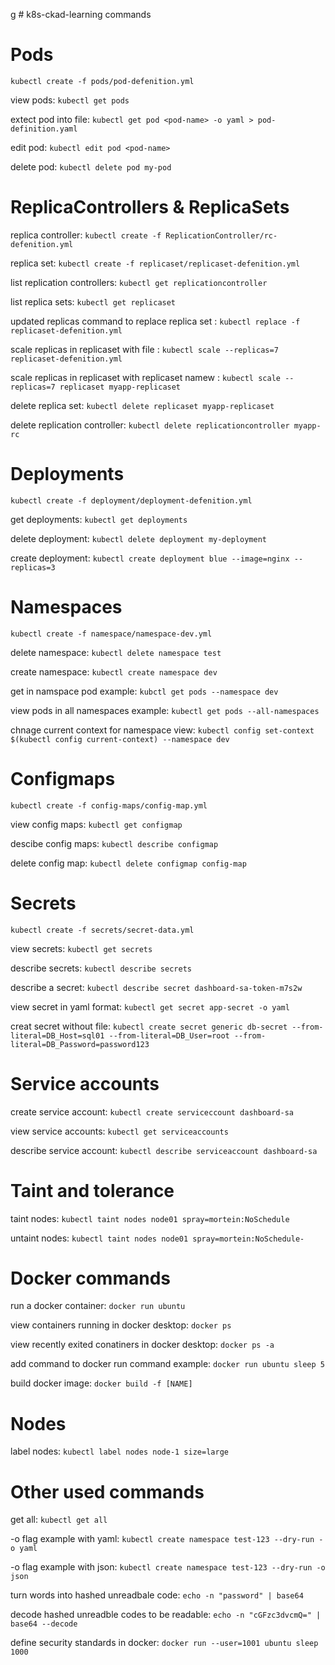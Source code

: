 g # k8s-ckad-learning commands

# Pods

``` kubectl create -f pods/pod-defenition.yml ```

view pods: ``` kubectl get pods ```

extect pod into file: ``` kubectl get pod <pod-name> -o yaml > pod-definition.yaml ```

edit pod: ``` kubectl edit pod <pod-name> ```

delete pod: ``` kubectl delete pod my-pod ```

# ReplicaControllers & ReplicaSets

replica controller: ``` kubectl create -f ReplicationController/rc-defenition.yml ```

replica set: ``` kubectl create -f replicaset/replicaset-defenition.yml ```

list replication controllers: ``` kubectl get replicationcontroller ```

list replica sets: ``` kubectl get replicaset ```

updated replicas command to replace replica set : ``` kubectl replace -f replicaset-defenition.yml  ```

scale replicas in replicaset with file : ``` kubectl scale --replicas=7 replicaset-defenition.yml ```

scale replicas in replicaset with replicaset namew : ``` kubectl scale --replicas=7 replicaset myapp-replicaset ```

delete replica set: ``` kubectl delete replicaset myapp-replicaset ```

delete replication controller: ``` kubectl delete replicationcontroller myapp-rc ```

# Deployments

``` kubectl create -f deployment/deployment-defenition.yml ```

get deployments: ``` kubectl get deployments ```

delete deployment: ``` kubectl delete deployment my-deployment ```

create deployment: ``` kubectl create deployment blue --image=nginx --replicas=3 ```

# Namespaces

``` kubectl create -f namespace/namespace-dev.yml ```

delete namespace: ``` kubectl delete namespace test ```

create namespace: ``` kubectl create namespace dev ```

get in namspace pod example: ``` kubctl get pods --namespace dev ```

view pods in all namespaces example: ``` kubectl get pods --all-namespaces ```

chnage current context for namespace view: ``` kubectl config set-context $(kubectl config current-context) --namespace dev ```

# Configmaps

``` kubectl create -f config-maps/config-map.yml ```

view config maps: ``` kubectl get configmap ```

descibe config maps: ``` kubectl describe configmap ```

delete config map: ``` kubectl delete configmap config-map ```

# Secrets

``` kubectl create -f secrets/secret-data.yml ```

view secrets: ``` kubectl get secrets ```

describe secrets: ``` kubectl describe secrets ```

describe a secret: ``` kubectl describe secret dashboard-sa-token-m7s2w ```

view secret in yaml format: ``` kubectl get secret app-secret -o yaml ```

creat secret without file: ``` kubectl create secret generic db-secret --from-literal=DB_Host=sql01 --from-literal=DB_User=root --from-literal=DB_Password=password123 ```

# Service accounts

create service account: ``` kubectl create serviceccount dashboard-sa ```

view service accounts: ``` kubectl get serviceaccounts ```

describe service account: ``` kubectl describe serviceaccount dashboard-sa ```

# Taint and tolerance

taint nodes: ```kubectl taint nodes node01 spray=mortein:NoSchedule ```

untaint nodes: ```kubectl taint nodes node01 spray=mortein:NoSchedule- ```

# Docker commands

run a docker container: ``` docker run ubuntu ```

view containers running in docker desktop: ``` docker ps ```

view recently exited conatiners in docker desktop:  ``` docker ps -a ```

add command to docker run command example: ``` docker run ubuntu sleep 5 ```

build docker image: ``` docker build -f [NAME] ```

# Nodes

label nodes: ``` kubectl label nodes node-1 size=large ```

# Other used commands

get all: ``` kubectl get all ```

-o flag example with yaml: ``` kubectl create namespace test-123 --dry-run -o yaml ``` 

-o flag example with json: ``` kubectl create namespace test-123 --dry-run -o json ``` 

turn words into hashed unreadbale code: ``` echo -n "password" | base64 ```

decode hashed unreadble codes to be readable: ``` echo -n "cGFzc3dvcmQ=" | base64 --decode ```

define security standards in docker: ``` docker run --user=1001 ubuntu sleep 1000 ```

